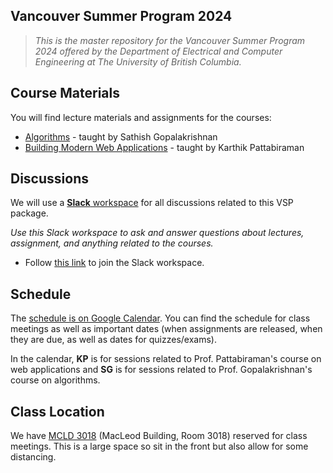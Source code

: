 ## Vancouver Summer Program 2024

> *This is the master repository for the Vancouver Summer Program 2024 offered by the Department of Electrical and Computer Engineering at The University of British Columbia.*

## Course Materials

You will find lecture materials and assignments for the courses:

* [Algorithms](/gargi-sathish) - taught by Sathish Gopalakrishnan
* [Building Modern Web Applications](/karthik) - taught by Karthik Pattabiraman

## Discussions

We will use a [**Slack** workspace](https://ubc-vsp24.slack.com) for all discussions related to this VSP package.

_Use this Slack workspace to ask and answer questions about lectures, assignment, and anything related to the courses._

* Follow [this link](https://join.slack.com/t/ubc-vsp24/shared_invite/zt-2mqoin44l-KympLxrwKI_RxUwT2XPs6g) to join the Slack workspace.

## Schedule

The [schedule is on Google Calendar](https://calendar.google.com/calendar/embed?src=1d0ca073ae4fc9f06da8416b90b7abbc92b390b9bda93ab5010cbdee556ef116%40group.calendar.google.com&ctz=America%2FVancouver). You can find the schedule for class meetings as well as important dates (when assignments are released, when they are due, as well as dates for quizzes/exams).

In the calendar, **KP** is for sessions related to Prof. Pattabiraman's course on web applications and **SG** is for sessions related to Prof. Gopalakrishnan's course on algorithms.

## Class Location

We have [MCLD 3018](https://learningspaces.ubc.ca/classrooms/mcld-3018) (MacLeod Building, Room 3018) reserved for class meetings. This is a large space so sit in the front but also allow for some distancing.
